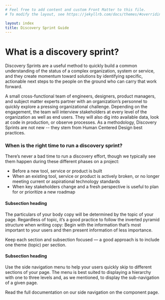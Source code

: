 ```yaml
---
# Feel free to add content and custom Front Matter to this file.
# To modify the layout, see https://jekyllrb.com/docs/themes/#overriding-theme-defaults

layout: index
title: Discovery Sprint Guide
---
```


# What is a discovery sprint?
Discovery Sprints are a useful method to quickly build a common understanding of the status of a complex organization, system or service, and they create momentum toward solutions by identifying specific, actionable next steps to the people on the ground who can carry that work forward.

A small cross-functional team of engineers, designers, product managers, and subject matter experts partner with an organization’s personnel to quickly explore a pressing organizational challenge. Depending on the engagement, the team will interview stakeholders at every level of the organization as well as end users. They will also dig into available data, look at code in production, or observe processes. As a methodology, Discovery Sprints are not new -- they stem from Human Centered Design best practices.

### When is the right time to run a discovery sprint?
There’s never a bad time to run a discovery effort, though we typically see them happen during these different phases on a project:

* Before a new tool, service or product is built
* When an existing tool, service or product is actively broken, or no longer meeting current or aspirational technology standards
* When key stakeholders change and a fresh perspective is useful to plan for or prioritize a new roadmap

#### Subsection heading
The particulars of your body copy will be determined by the topic of your page. Regardless of topic, it’s a good practice to follow the inverted pyramid structure when writing copy: Begin with the information that’s most important to your users and then present information of less importance.

Keep each section and subsection focused — a good approach is to include one theme (topic) per section.

#### Subsection heading
Use the side navigation menu to help your users quickly skip to different sections of your page. The menu is best suited to displaying a hierarchy with one to three levels and, as we mentioned, to display the sub-navigation of a given page.

Read the full documentation on our side navigation on the component page.